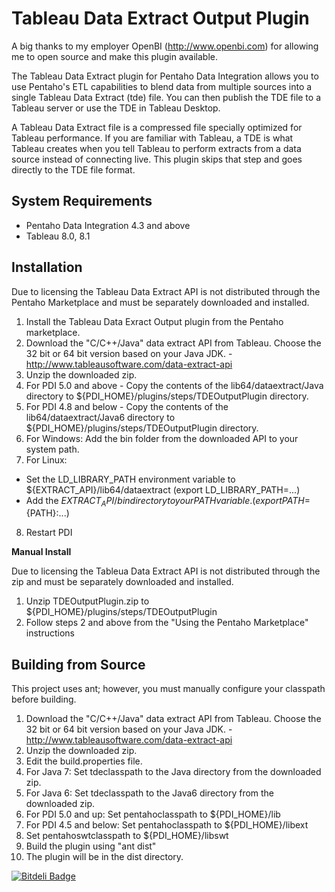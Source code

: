 Tableau Data Extract Output Plugin
===============

A big thanks to my employer OpenBI (http://www.openbi.com) for allowing me to open source and make this plugin available.

The Tableau Data Extract plugin for Pentaho Data Integration allows you to use Pentaho's ETL capabilities to blend data from multiple sources into a single Tableau Data Extract (tde) file.  You can then publish the TDE file to a Tableau server or use the TDE in Tableau Desktop.

A Tableau Data Extract file is a compressed file specially optimized for Tableau performance.  If you are familiar with Tableau, a TDE is what Tableau creates when you tell Tableau to perform extracts from a data source instead of connecting live.  This plugin skips that step and goes directly to the TDE file format.

System Requirements
-------------------

- Pentaho Data Integration 4.3 and above
- Tableau 8.0, 8.1

Installation
------------


Due to licensing the Tableau Data Extract API is not distributed through the Pentaho Marketplace and must be separately downloaded and installed.

1. Install the Tableau Data Exract Output plugin from the Pentaho marketplace.
2. Download the "C/C++/Java" data extract API from Tableau.  Choose the 32 bit or 64 bit version based on your Java JDK. - http://www.tableausoftware.com/data-extract-api
3. Unzip the downloaded zip.
4. For PDI 5.0 and above - Copy the contents of the lib64/dataextract/Java directory to ${PDI_HOME}/plugins/steps/TDEOutputPlugin directory.
5. For PDI 4.8 and below - Copy the contents of the lib64/dataextract/Java6 directory to ${PDI_HOME}/plugins/steps/TDEOutputPlugin directory.
6. For Windows: Add the bin folder from the downloaded API to your system path.  
7. For Linux: 
  - Set the LD_LIBRARY_PATH environment variable to ${EXTRACT_API}/lib64/dataextract (export LD_LIBRARY_PATH=...)
  - Add the ${EXTRACT_API}/bin directory to your PATH variable.  (export PATH=${PATH}:...)
8. Restart PDI

**Manual Install**

Due to licensing the Tableua Data Extract API is not distributed through the zip and must be separately downloaded and installed.

1. Unzip TDEOutputPlugin.zip to ${PDI_HOME}/plugins/steps/TDEOutputPlugin
2. Follow steps 2 and above from the "Using the Pentaho Marketplace" instructions
 
Building from Source
--------------------
This project uses ant; however, you must manually configure your classpath before building.

1. Download the "C/C++/Java" data extract API from Tableau.  Choose the 32 bit or 64 bit version based on your Java JDK. - http://www.tableausoftware.com/data-extract-api
2. Unzip the downloaded zip.
3. Edit the build.properties file.
  1. For Java 7: Set tdeclasspath to the Java directory from the downloaded zip.
  2. For Java 6: Set tdeclasspath to the Java6 directory from the downloaded zip.
  3. For PDI 5.0 and up: Set pentahoclasspath to ${PDI_HOME}/lib
  4. For PDI 4.5 and below: Set pentahoclasspath to ${PDI_HOME}/libext
  5. Set pentahoswtclasspath to ${PDI_HOME}/libswt
4. Build the plugin using "ant dist"
5. The plugin will be in the dist directory.


[![Bitdeli Badge](https://d2weczhvl823v0.cloudfront.net/cdeptula/tdeoutputplugin/trend.png)](https://bitdeli.com/free "Bitdeli Badge")

